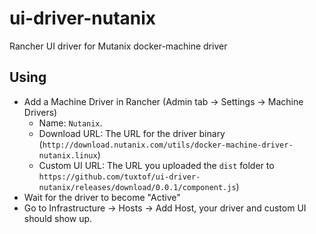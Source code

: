 # ui-driver-nutanix
Rancher UI driver for Mutanix docker-machine driver


## Using

* Add a Machine Driver in Rancher (Admin tab -> Settings -> Machine Drivers)
  * Name: `Nutanix`.
  * Download URL: The URL for the driver binary (`http://download.nutanix.com/utils/docker-machine-driver-nutanix.linux`)
  * Custom UI URL: The URL you uploaded the `dist` folder to `https://github.com/tuxtof/ui-driver-nutanix/releases/download/0.0.1/component.js`)
* Wait for the driver to become "Active"
* Go to Infrastructure -> Hosts -> Add Host, your driver and custom UI should show up.

